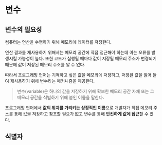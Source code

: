 # 변수

## 변수의 필요성

컴퓨터는 연산을 수행하기 위해 메모리에 데이터를 저장한다.

연산 결과를 재사용하기 위해서는 메모리 공간에 직접 접근해야 하는데 이는 오류를 발생시킬 가능성이 높다. 또한 코드가 실행될 때마다 값이 저장될 메모리 주소가 변경되기 때문에 값이 저장된 메모리 주소를 알 수 없다.

따라서 프로그래밍 언어는 기억하고 싶은 값을 메모리에 저장하고, 저장된 값을 읽어 들여 재사용하기 위해 변수라는 매커니즘을 제공한다.

> 변수(variable)은 하나의 값을 저장하기 위해 확보한 메모리 공간 자체 또는 그 메모리 공간을 식별하기 위해 붙인 이름을 말한다.

프로그래밍 언어에서 **값의 위치를 가리키는 상징적인 이름**으로 개발자가 직접 메모리 주소를 통해 값을 저장하고 참조할 필요가 없고 변수를 통해 **안전하게 값에 접근**할 수 있다.

## 식별자
